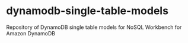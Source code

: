 # dynamodb-single-table-models
Repository of DynamoDB single table models for NoSQL Workbench for Amazon DynamoDB
